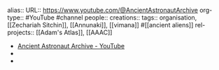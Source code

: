 alias::
URL:: https://www.youtube.com/@AncientAstronautArchive
org-type:: #YouTube #channel 
people::
creations:: 
tags:: organisation, [[Zechariah Sitchin]], [[Annunaki]], [[vimana]] #[[ancient aliens]]
rel-projects:: [[Adam's Atlas]], [[AAAC]] 


- [Ancient Astronaut Archive - YouTube](https://www.youtube.com/@AncientAstronautArchive)
-
-